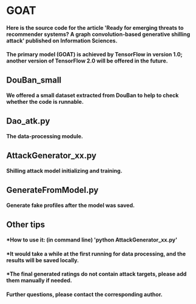 # GOAT
#### Here is the source code for the article 'Ready for emerging threats to recommender systems? A graph convolution-based generative shilling attack' published on Information Sciences.<br>

#### The primary model (GOAT) is achieved by TensorFlow in version 1.0; another version of TensorFlow 2.0 will be offered in the future.<br>

## DouBan_small
#### We offered a small dataset extracted from DouBan to help to check whether the code is runnable.<br>

## Dao_atk.py
#### The data-processing module. <br>

## AttackGenerator_xx.py
#### Shilling attack model initializing and training. <br>

## GenerateFromModel.py
#### Generate fake profiles after the model was saved. <br>

## Other tips
#### *How to use it: (in command line) 'python AttackGenerator_xx.py'
#### *It would take a while at the first running for data processing, and the results will be saved locally.
#### *The final generated ratings do not contain attack targets, please add them manually if needed.
#### Further questions, please contact the corresponding author.
